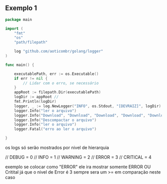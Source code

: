 ## Exemplo 1

```go
package main

import (
	"fmt"
	"os"
	"path/filepath"

	log "github.com/aoticombr/golang/logger"
)

func main() {

	executablePath, err := os.Executable()
	if err != nil {
		// Lidar com o erro, se necessário
	}
	appRoot := filepath.Dir(executablePath)
	logDir := appRoot //
	fmt.Println(logDir)
	logger, _ := log.NewLogger("INFO", os.Stdout, "[DEVRAIZ]", logDir)
	logger.Info("ler o arquivo")
	logger.Info("Download", "Download", "Download", "Download", "Download", "Download", "Download")
	logger.Info("Descompactar o arquivo")
	logger.Info("ler o arquivo")
	logger.Fatal("erro ao ler o arquivo")

}
```
os logs só serão mostrados por nivel de hierarquia

// DEBUG = 0
// INFO = 1
// WARNING = 2
// ERROR = 3
// CRITICAL = 4

exemplo se colocar como "ERROR" ele ira mostrar somente ERROR OU Critital já que o nivel de Error é 3 sempre sera um >= em comparação neste caso
